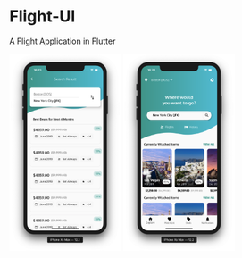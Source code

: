 # Flight-UI
A Flight Application in Flutter



<img src="screenshots/ss1.png" width="200">
<img src="screenshots/ss2.png" width="200">
